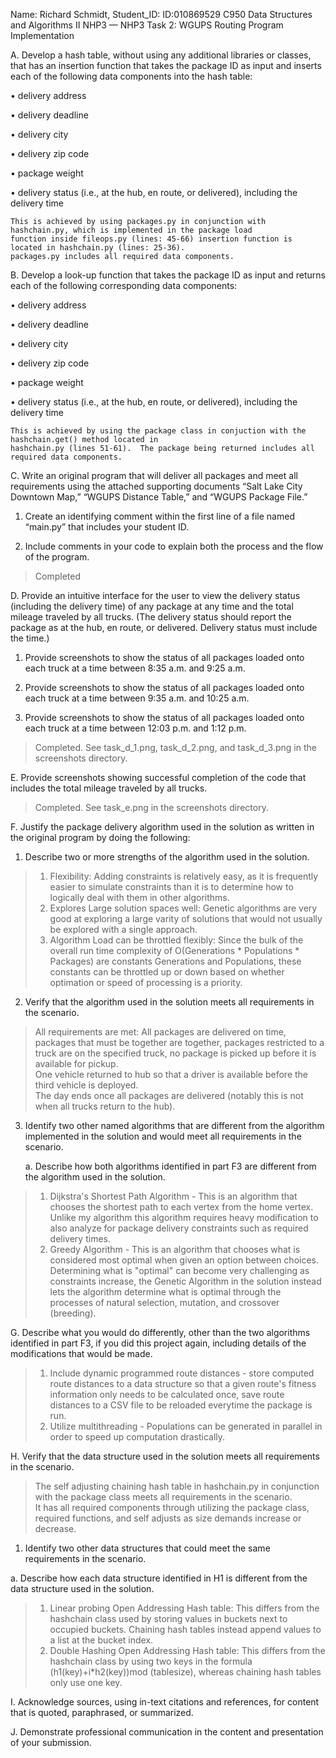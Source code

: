 Name: Richard Schmidt, Student_ID: ID:010869529
C950 Data Structures and Algorithms II
NHP3 — NHP3 Task 2: WGUPS Routing Program Implementation


A.  Develop a hash table, without using any additional libraries or classes, that has an insertion function that takes the package ID as input and inserts each of the following data components into the hash table:

•   delivery address

•   delivery deadline

•   delivery city

•   delivery zip code

•   package weight

•   delivery status (i.e., at the hub, en route, or delivered), including the delivery time

    This is achieved by using packages.py in conjunction with hashchain.py, which is implemented in the package load 
    function inside fileops.py (lines: 45-66) insertion function is located in hashchain.py (lines: 25-36).  
    packages.py includes all required data components.

B.  Develop a look-up function that takes the package ID as input and returns each of the following corresponding data components:

•   delivery address

•   delivery deadline

•   delivery city

•   delivery zip code

•   package weight

•   delivery status (i.e., at the hub, en route, or delivered), including the delivery time

    This is achieved by using the package class in conjuction with the hashchain.get() method located in 
    hashchain.py (lines 51-61).  The package being returned includes all required data components.

C.  Write an original program that will deliver all packages and meet all requirements using the attached supporting documents “Salt Lake City Downtown Map,” “WGUPS Distance Table,” and “WGUPS Package File.”

1.  Create an identifying comment within the first line of a file named “main.py” that includes your student ID.

2.  Include comments in your code to explain both the process and the flow of the program.

>Completed

D.  Provide an intuitive interface for the user to view the delivery status (including the delivery time) of any package at any time and the total mileage traveled by all trucks. (The delivery status should report the package as at the hub, en route, or delivered. Delivery status must include the time.)

1.  Provide screenshots to show the status of all packages loaded onto each truck at a time between 8:35 a.m. and 9:25 a.m.

2.  Provide screenshots to show the status of all packages loaded onto each truck at a time between 9:35 a.m. and 10:25 a.m.

3.  Provide screenshots to show the status of all packages loaded onto each truck at a time between 12:03 p.m. and 1:12 p.m.

>Completed.  See task_d_1.png, task_d_2.png, and task_d_3.png in the screenshots directory.

E.  Provide screenshots showing successful completion of the code that includes the total mileage traveled by all trucks.

>Completed. See task_e.png in the screenshots directory.

F.  Justify the package delivery algorithm used in the solution as written in the original program by doing the following:

1.  Describe two or more strengths of the algorithm used in the solution.


>1. Flexibility:  Adding constraints is relatively easy, as it is frequently easier to simulate constraints than it is 
    to determine how to logically deal with them in other algorithms.
>2. Explores Large solution spaces well:  Genetic algorithms are very good at exploring a large varity of solutions that 
    would not usually be explored with a single approach.
>3. Algorithm Load can be throttled flexibly:  Since the bulk of the overall run time complexity of 
    O(Generations * Populations * Packages) are constants Generations and Populations, these 
    constants can be throttled up or down based on whether optimation or speed of processing is a priority.

2.  Verify that the algorithm used in the solution meets all requirements in the scenario.
>All requirements are met: All packages are delivered on time, packages that must be together are together, packages 
 restricted to a truck are on the specified truck, no package is picked up before it is available for pickup.  
 One vehicle returned to hub so that a driver is available before the third vehicle is deployed.  
 The day ends once all packages are delivered (notably this is not when all trucks return to the hub).

3.  Identify two other named algorithms that are different from the algorithm implemented in the solution and would meet all requirements in the scenario.

    a.  Describe how both algorithms identified in part F3 are different from the algorithm used in the solution.

>1. Dijkstra's Shortest Path Algorithm -  This is an algorithm that chooses the shortest path to each vertex from the home vertex.  
    Unlike my algorithm this algorithm requires heavy modification to also analyze for package delivery constraints such as required delivery times.
>2. Greedy Algorithm -  This is an algorithm that chooses what is considered most optimal when given an option between choices. 
    Determining what is "optimal" can become very challenging as constraints increase, the Genetic Algorithm in the solution instead lets the algorithm determine what is optimal through the processes of natural selection, mutation, and crossover (breeding).

G.  Describe what you would do differently, other than the two algorithms identified in part F3, if you did this project again, including details of the modifications that would be made.

>1. Include dynamic programmed route distances - store computed route distances to a data structure so that a given route's fitness 
    information only needs to be calculated once, save route distances to a CSV file to be reloaded everytime the package is run.
>2. Utilize multithreading - Populations can be generated in parallel in order to speed up computation drastically.

H.  Verify that the data structure used in the solution meets all requirements in the scenario.

>The self adjusting chaining hash table in hashchain.py in conjunction with the package class meets all requirements in the scenario.  
 It has all required components through utilizing the package class, required functions, and self adjusts as size demands increase or decrease.

1.  Identify two other data structures that could meet the same requirements in the scenario.

a.  Describe how each data structure identified in H1 is different from the data structure used in the solution.

>1. Linear probing Open Addressing Hash table:  This differs from the hashchain class used by storing values in buckets next to occupied 
    buckets.  Chaining hash tables instead append values to a list at the bucket index.
>2. Double Hashing Open Addressing Hash table:  This differs from the hashchain class by using two keys in the formula 
    (h1(key)+i*h2(key))mod (tablesize), whereas chaining hash tables only use one key.

I.  Acknowledge sources, using in-text citations and references, for content that is quoted, paraphrased, or summarized.

J.  Demonstrate professional communication in the content and presentation of your submission.